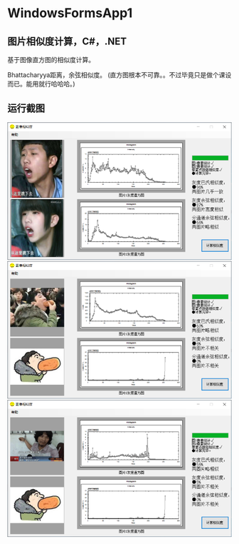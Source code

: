 # WindowsFormsApp1
## 图片相似度计算，C#，.NET
基于图像直方图的相似度计算。

Bhattacharyya距离，余弦相似度。
(直方图根本不可靠。。不过毕竟只是做个课设而已。能用就行哈哈哈。)


## 运行截图

![demo1](https://raw.githubusercontent.com/jiacai-wang/WindowsFormsApp1/master/Demo/1.png)
![demo2](https://raw.githubusercontent.com/jiacai-wang/WindowsFormsApp1/master/Demo/2.png)
![demo3](https://raw.githubusercontent.com/jiacai-wang/WindowsFormsApp1/master/Demo/3.png)
